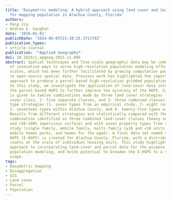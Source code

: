 ```yaml
---
title: 'Dasymetric modeling: A hybrid approach using land cover and tax parcel data
  for mapping population in Alachua County, Florida'
authors:
- Peng Jia
- Andrea E. Gaughan
date: '2016-01-01'
publishDate: '2024-06-05T21:10:25.371170Z'
publication_types:
- article-journal
publication: '*Applied Geography*'
doi: 10.1016/j.apgeog.2015.11.006
abstract: Spatial techniques and fine-scale geographic data may be combined in a variety
  of innovative ways to serve high-resolution population modeling efforts at local
  scales, which has been further facilitated by growing computation power and access
  to open-source spatial data. Previous work has highlighted the importance of a dasymetric
  approach to produce a parcel-based high-resolution gridded population surface (HGPS).
  In this study, we investigate the application of land-cover data integrated with
  the parcel-based HGPS to further improve the accuracy of the HGPS. Consideration
  is given to twelve combinations made by three land cover strategies (1- no land
  cover class, 2- five separate classes, and 3- three combined classes) and four property
  type strategies (1- seven types from an empirical study, 2- eight residential types,
  3- seventeen types within Alachua County, and 4- twenty-five types within Florida).
  Results from different strategies are statistically compared with the most significant
  combination identified as three combined land-cover classes (heavy vegetation, 0-50%
  and >50-100% impervious surface) and with seven property types from the empirical
  study (single family, mobile family, multi-family (≥10 and <10 units), condominiums,
  mobile homes parks, and homes for the aged). A final data set named the Enhanced
  HGPS (E-HGPS) is created for Alachua County, Florida, with a distribution of population
  counts at the scale of individual housing units. This study highlights an innovative
  approach to incorporating land-cover and parcel data for the purpose of spatial
  population modeling, and holds potential to broaden the E-HGPS to a state or regional
  scope.
tags:
- Dasymetric mapping
- Disaggregation
- GIS
- Land cover
- Parcel
- Population
---
```

